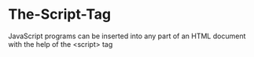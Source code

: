 # The-Script-Tag
JavaScript programs can be inserted into any part of an HTML document with the help of the &lt;script> tag
